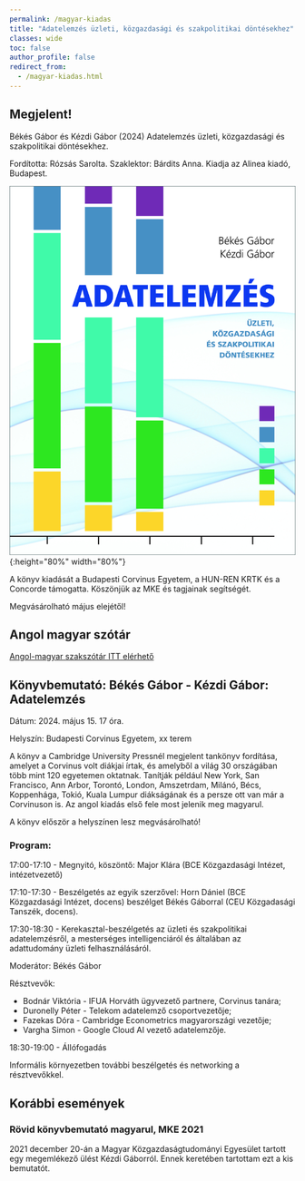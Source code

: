 ```yaml
---
permalink: /magyar-kiadas
title: "Adatelemzés üzleti, közgazdasági és szakpolitikai döntésekhez"
classes: wide
toc: false
author_profile: false
redirect_from:
  - /magyar-kiadas.html
---
```



## Megjelent! 

Békés Gábor és Kézdi Gábor (2024) Adatelemzés üzleti, közgazdasági és szakpolitikai döntésekhez. 

Fordította: Rózsás Sarolta. Szaklektor: Bárdits Anna. Kiadja az Alinea kiadó, Budapest. 

![textbook cover](images/Bekes-Kezdi_Adatelemzes_Cover_B1.jpg){:height="80%" width="80%"}

A könyv kiadását a Budapesti Corvinus Egyetem, a HUN-REN KRTK és a Concorde támogatta. Köszönjük az MKE és tagjainak segítségét. 

Megvásárolható május elejétől!

## Angol magyar szótár

[Angol-magyar szakszótár ITT elérhető](/dictionary-hun.html)

## Könyvbemutató: Békés Gábor - Kézdi Gábor: Adatelemzés
Dátum: 2024. május 15. 17 óra.

Helyszín: Budapesti Corvinus Egyetem, xx terem

A könyv a Cambridge University Pressnél megjelent tankönyv fordítása, amelyet a Corvinus volt diákjai írtak, és amelyből a világ 30 országában több mint 120 egyetemen oktatnak.  Tanítják például New York, San Francisco, Ann Arbor, Torontó, London,  Amszetrdam, Milánó, Bécs, Koppenhága, Tokió, Kuala Lumpur diákságának és a persze ott van már a Corvinuson is. Az angol kiadás első fele most jelenik meg magyarul. 

A könyv először a helyszínen lesz megvásárolható!


### Program:

17:00-17:10 - Megnyitó, köszöntő: Major Klára (BCE Közgazdasági Intézet, intézetvezető)

17:10-17:30 - Beszélgetés az egyik szerzővel: Horn Dániel (BCE Közgazdasági Intézet, docens) beszélget Békés Gáborral (CEU Közgadasági Tanszék, docens).

17:30-18:30 - Kerekasztal-beszélgetés az üzleti és szakpolitikai adatelemzésről, a mesterséges intelligenciáról és általában az adattudomány üzleti felhasználásáról.

Moderátor: Békés Gábor

Résztvevők: 
* Bodnár Viktória - IFUA Horváth ügyvezető partnere, Corvinus tanára;
* Duronelly Péter - Telekom adatelemző csoportvezetője;
* Fazekas Dóra - Cambridge Econometrics magyarországi vezetője;
* Vargha Simon - Google Cloud AI vezető adatelemzője. 

18:30-19:00 - Állófogadás

Informális környezetben további beszélgetés és networking a résztvevőkkel.


## Korábbi események

### Rövid könyvbemutató magyarul, MKE 2021

2021 december 20-án a Magyar Közgazdaságtudományi Egyesület tartott egy megemlékező ülést Kézdi Gáborról. Ennek keretében tartottam ezt a kis bemutatót. 

<object data="https://github.com/gabors-data-analysis/gabors-data-analysis.github.io/blob/master/files/mke-bekes-2021-12-20a.pdf" width="1000" height="1000" type='application/pdf'></object>


<object data="https://drive.google.com/file/d/1sREBJSRosoXRKZbrCS8Ifbo8jKrFzolz/view?usp=sharing" width="6000" height="6000" type='application/pdf'></object>



